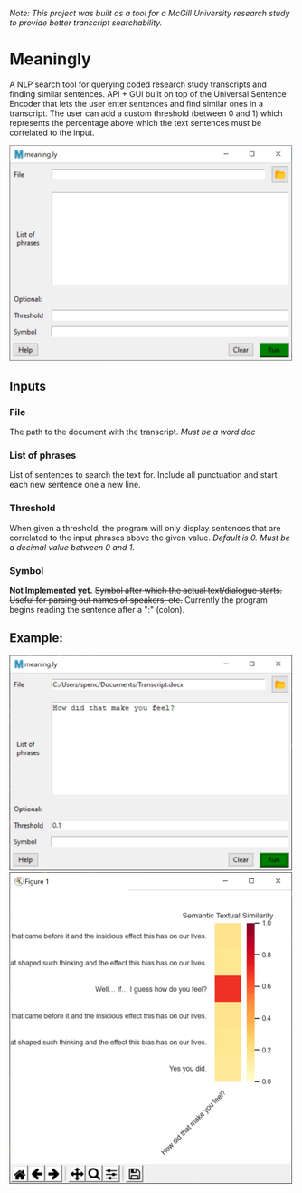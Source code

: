 *Note: This project was built as a tool for a McGill University research study to provide better
transcript searchability.*

# Meaningly

A NLP search tool for querying coded research study transcripts and finding similar sentences. 
API + GUI built on top of the Universal Sentence Encoder that lets the user enter sentences
and find similar ones in a transcript. The user can add a custom threshold (between 0 and 1)
which represents the percentage above which the text sentences must be correlated to the input.

<img src="GUI.JPG" alt="GUI" width="500"/>  


## Inputs

### File
The path to the document with the transcript. _Must be a word doc_  
 
### List of phrases
List of sentences to search the text for. Include all punctuation
and start each new sentence one a new line.

### Threshold
When given a threshold, the program will only display sentences that
are correlated to the input phrases above the given value.
_Default is 0. Must be a decimal value between 0 and 1._

### Symbol
**Not Implemented yet.** ~~Symbol after which the actual text/dialogue starts. 
Useful for parsing out names of speakers, etc.~~ Currently the program begins reading
the sentence after a ":" (colon).

 ## Example:  
 <img src="GUI2.JPG" alt="GUI Filled" width="500"/>
 
 <img src="Results.JPG" alt="Results" width="500"/>
 
 
 

